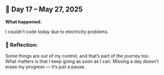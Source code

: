 ## 📅 Day 17 – May 27, 2025  

**What happened:**

I couldn’t code today due to electricity problems.  

### 🧠 Reflection:

Some things are out of my control, and that’s part of the journey too.  
What matters is that I keep going as soon as I can. Missing a day doesn’t erase my progress — it’s just a pause.

